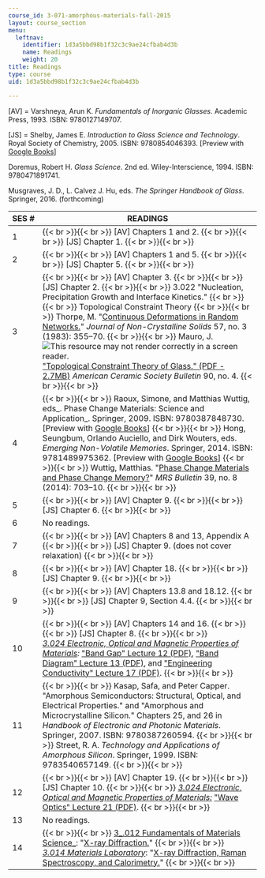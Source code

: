```yaml
---
course_id: 3-071-amorphous-materials-fall-2015
layout: course_section
menu:
  leftnav:
    identifier: 1d3a5bbd98b1f32c3c9ae24cfbab4d3b
    name: Readings
    weight: 20
title: Readings
type: course
uid: 1d3a5bbd98b1f32c3c9ae24cfbab4d3b

---
```


\[AV\] = Varshneya, Arun K. _Fundamentals of Inorganic Glasses_. Academic Press, 1993. ISBN: 9780127149707.[  
](http://eds.a.ebscohost.com/eds/detail/detail?vid=1&sid=8ea7037e-f003-4c9e-8d0c-b2c67efbeab5@sessionmgr4001&hid=4213&bdata=JnNpdGU9ZWRzLWxpdmU=)

\[JS\] = Shelby, James E. _Introduction to Glass Science and Technology_. Royal Society of Chemistry, 2005. ISBN: 9780854046393. \[Preview with [Google Books](http://books.google.com/books?id=ZeF_QLW6-xsC&pg=PAfrontcover)\]

Doremus, Robert H. _Glass Science_. 2nd ed. Wiley-Interscience, 1994. ISBN: 9780471891741.

Musgraves, J. D., L. Calvez J. Hu, eds. _The Springer Handbook of Glass_. Springer, 2016. (forthcoming)

| SES # | READINGS |
| --- | --- |
| 1 |  {{< br >}}{{< br >}} \[AV\] Chapters 1 and 2. {{< br >}}{{< br >}} \[JS\] Chapter 1. {{< br >}}{{< br >}}  |
| 2 |  {{< br >}}{{< br >}} \[AV\] Chapters 1 and 5. {{< br >}}{{< br >}} \[JS\] Chapter 5. {{< br >}}{{< br >}}  |
| 3 |  {{< br >}}{{< br >}} \[AV\] Chapter 3. {{< br >}}{{< br >}} \[JS\] Chapter 2. {{< br >}}{{< br >}} 3.022 "Nucleation, Precipitation Growth and Interface Kinetics." {{< br >}}{{< br >}} Topological Constraint Theory {{< br >}}{{< br >}} Thorpe, M. "[Continuous Deformations in Random Networks.](http://dx.doi.org/10.1016/0022-3093(83)90424-6)" _Journal of Non-Crystalline Solids_ 57, no. 3 (1983): 355–70. {{< br >}}{{< br >}} Mauro, J. ![This resource may not render correctly in a screen reader.](/images/inacessible.gif)["Topological Constraint Theory of Glass." (PDF - 2.7MB)](http://www.lehigh.edu/imi/teched/AtModel/Lecture_9_READING_Micoulaut_Atomistics_Glass_Course.pdf) _American Ceramic Society Bulletin_ 90, no. 4. {{< br >}}{{< br >}}  |
| 4 |  {{< br >}}{{< br >}} Raoux, Simone, and Matthias Wuttig, eds_. Phase Change Materials: Science and Application_. Springer, 2009. ISBN: 9780387848730. \[Preview with [Google Books](http://books.google.com/books?id=AO3SNSM2ykUC&pg=PAfrontcover)\] {{< br >}}{{< br >}} Hong, Seungbum, Orlando Auciello, and Dirk Wouters, eds. _Emerging Non-Volatile Memories_. Springer, 2014. ISBN: 9781489975362. \[Preview with [Google Books](http://books.google.com/books?id=lnN3BQAAQBAJ&pg=PAfrontcover)\] {{< br >}}{{< br >}} Wuttig, Matthias. "[Phase Change Materials and Phase Change Memory?](http://dx.doi.org/10.1557/mrs.2014.139)" _MRS Bulletin_ 39, no. 8 (2014): 703–10. {{< br >}}{{< br >}}  |
| 5 |  {{< br >}}{{< br >}} \[AV\] Chapter 9. {{< br >}}{{< br >}} \[JS\] Chapter 6. {{< br >}}{{< br >}}  |
| 6 | No readings. |
| 7 |  {{< br >}}{{< br >}} \[AV\] Chapters 8 and 13, Appendix A {{< br >}}{{< br >}} \[JS\] Chapter 9. (does not cover relaxation) {{< br >}}{{< br >}}  |
| 8 |  {{< br >}}{{< br >}} \[AV\] Chapter 18. {{< br >}}{{< br >}} \[JS\] Chapter 9. {{< br >}}{{< br >}}  |
| 9 |  {{< br >}}{{< br >}} \[AV\] Chapters 13.8 and 18.12. {{< br >}}{{< br >}} \[JS\] Chapter 9, Section 4.4. {{< br >}}{{< br >}}  |
| 10 |  {{< br >}}{{< br >}} \[AV\] Chapters 14 and 16. {{< br >}}{{< br >}} \[JS\] Chapter 8. {{< br >}}{{< br >}} _[3.024 Electronic, Optical and Magnetic Properties of Materials](/courses/3-024-electronic-optical-and-magnetic-properties-of-materials-spring-2013):_ ["Band Gap" Lecture 12 (PDF)](/courses/3-024-electronic-optical-and-magnetic-properties-of-materials-spring-2013/sections/lecture-notes/mit3_024s13_2012lec12), ["Band Diagram" Lecture 13 (PDF)](/courses/3-024-electronic-optical-and-magnetic-properties-of-materials-spring-2013/sections/lecture-notes/mit3_024s13_2012lec13), and ["Engineering Conductivity" Lecture 17 (PDF)](/courses/3-024-electronic-optical-and-magnetic-properties-of-materials-spring-2013/sections/lecture-notes/mit3_024s13_2012lec17). {{< br >}}{{< br >}}  |
| 11 |  {{< br >}}{{< br >}} Kasap, Safa, and Peter Capper. "Amorphous Semiconductors: Structural, Optical, and Electrical Properties." and "Amorphous and Microcrystalline Silicon." Chapters 25, and 26 in _Handbook of Electronic and Photonic Materials_. Springer, 2007. ISBN: 9780387260594. {{< br >}}{{< br >}} Street, R. A. _Technology and Applications of Amorphous Silicon_. Springer, 1999. ISBN: 9783540657149. {{< br >}}{{< br >}}  |
| 12 |  {{< br >}}{{< br >}} \[AV\] Chapter 19. {{< br >}}{{< br >}} \[JS\] Chapter 10. {{< br >}}{{< br >}} [_3.024 Electronic, Optical and Magnetic Properties of Materials:_](/courses/3-024-electronic-optical-and-magnetic-properties-of-materials-spring-2013) ["Wave Optics" Lecture 21 (PDF)](/courses/3-024-electronic-optical-and-magnetic-properties-of-materials-spring-2013/sections/lecture-notes/mit3_024s13_2012lec21). {{< br >}}{{< br >}}  |
| 13 | No readings. |
| 14 |  {{< br >}}{{< br >}} [3_.012 Fundamentals of Materials Science_](/courses/3-012-fundamentals-of-materials-science-fall-2005): "[X-ray Diffraction.](/courses/3-012-fundamentals-of-materials-science-fall-2005/sections/lecture-notes)" {{< br >}}{{< br >}} [_3.014 Materials Laboratory_](/courses/3-014-materials-laboratory-fall-2006): "[X-ray Diffraction, Raman Spectroscopy, and Calorimetry.](/courses/3-014-materials-laboratory-fall-2006/sections/labs)" {{< br >}}{{< br >}}